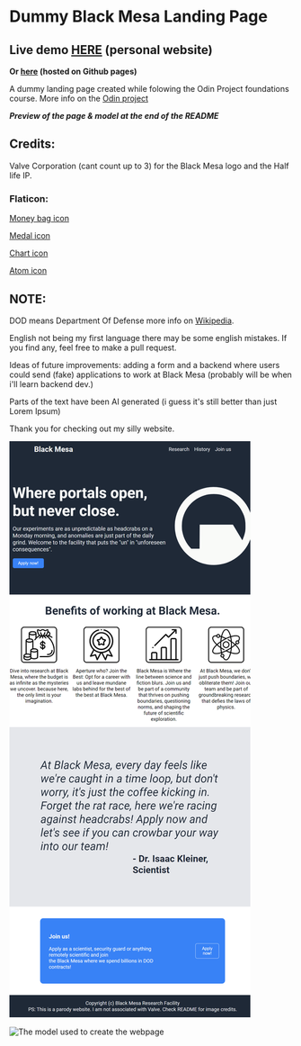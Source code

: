 # Dummy Black Mesa Landing Page

## Live demo [HERE](https://blackmesa.jarvis09.com) (personal website)
**Or [here](https://jarvis09-yann.github.io/black-mesa-landing-page/) (hosted on Github pages)**

A dummy landing page created while folowing the Odin Project foundations course.
More info on the [Odin project](https://www.theodinproject.com/lessons/foundations-landing-page)

**_Preview of the page & model at the end of the README_**

## Credits:

Valve Corporation (cant count up to 3) for the Black Mesa logo and the Half life IP.

### Flaticon:

[Money bag icon](https://www.flaticon.com/free-icon/money-bag_2953363?term=money&page=1&position=1&origin=search&related_id=2953363#)

[Medal icon](https://www.flaticon.com/free-icon/medal_4692414?term=best&page=1&position=3&origin=search&related_id=4692414)

[Chart icon](https://www.flaticon.com/free-icon/bar-chart_478544?term=chart&page=1&position=1&origin=search&related_id=478544)

[Atom icon](https://www.flaticon.com/free-icon/science_707557?term=science&page=1&position=54&origin=search&related_id=707557)

## NOTE:

DOD means Department Of Defense more info on [Wikipedia](https://en.wikipedia.org/wiki/United_States_Department_of_Defense).

English not being my first language there may be some english mistakes. If you find any, feel free to make a pull request.

Ideas of future improvements: adding a form and a backend where users could send (fake) applications to work at Black Mesa (probably will be when i'll learn backend dev.)

Parts of the text have been AI generated (i guess it's still better than just Lorem Ipsum)

Thank you for checking out my silly website.

![A preview of the webpage](./preview.png "website preview")

![The model used to create the webpage](https://cdn.statically.io/gh/TheOdinProject/curriculum/81a5d553f4073e593d23a6ab00d50eef8620796d/foundations/html_css/project/imgs/01.png "the model used")
